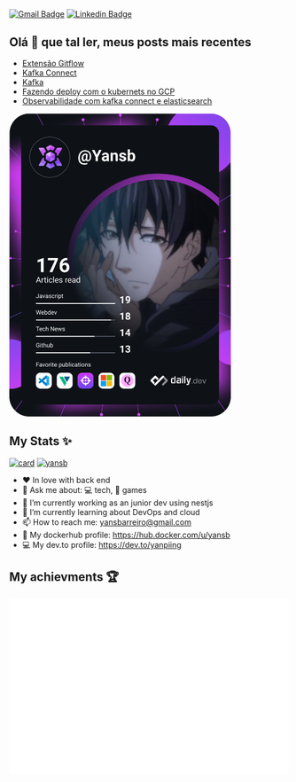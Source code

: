 <!--
**Yansb/Yansb** is a ✨ _special_ ✨ repository because its `README.md` (this file) appears on your GitHub profile.

Here are some ideas to get you started:

- 🔭 I’m currently working on ...
- 🌱 I’m currently learning ...
- 👯 I’m looking to collaborate on ...
- 🤔 I’m looking for help with ...
- 💬 Ask me about ...
- 📫 How to reach me: ...
- 😄 Pronouns: ...
- ⚡ Fun fact: ..
-->

##  

[![Gmail Badge](https://img.shields.io/badge/-yansbarreiro@gmail.com-c14438?style=flat-square&logo=Gmail&logoColor=white&link=mailto:yansbarreiro@gmail.com)](mailto:yansbarreiro.com)
[![Linkedin Badge](https://img.shields.io/badge/-Yan%20Santana-0e76a8?style=flat-square&logo=Linkedin&logoColor=white&link=https://www.linkedin.com/in/yan-santana-barreiro-a61059174/)](https://www.linkedin.com/in/yan-santana-barreiro-a61059174/)

## Olá 👋 que tal ler, meus posts mais recentes
<!-- BLOG-POST-LIST:START -->
- [Extensão Gitflow](https://dev.to/yanpiing/extensao-gitflow-3937)
- [Kafka Connect](https://dev.to/yanpiing/kafka-connect-3i52)
- [Kafka](https://dev.to/yanpiing/kafka-3ll7)
- [Fazendo deploy com o kubernets no GCP](https://dev.to/yanpiing/fazendo-deploy-com-o-kubernets-no-gcp-3kjo)
- [Observabilidade com kafka connect e elasticsearch](https://dev.to/yanpiing/observabilidade-com-kafka-connect-e-elasticsearch-30lb)
<!-- BLOG-POST-LIST:END -->

<a href="https://app.daily.dev/Yansb"><img src="https://github.com/yansb/yansb/blob/master/devcard.svg" width="400" alt="Yan Santana Barreiro's Dev Card"/></a>

## My Stats ✨
[![card](https://github-readme-stats.vercel.app/api?username=yansb&theme=dark)](https://github.com/yansb/)
[![yansb](https://github-readme-stats.vercel.app/api/top-langs/?username=yansb&hide=html&layout=compact&theme=dark)](https://github.com/yansb/)

-  :heart:  In love with back end
- 💬   Ask me about: 💻️ tech, 👾️ games
- 🔭 I’m currently working as an junior dev using nestjs
- 🌱 I’m currently learning about DevOps and cloud 
- 📫 How to reach me: yansbarreiro@gmail.com
- 🐋 My dockerhub profile: https://hub.docker.com/u/yansb
- 💻 My dev.to profile: https://dev.to/yanpiing



## My achievments 🏆

![Achievements](https://github.com/Yansb/Yansb/blob/master/metrics.plugin.achievements.svg)

